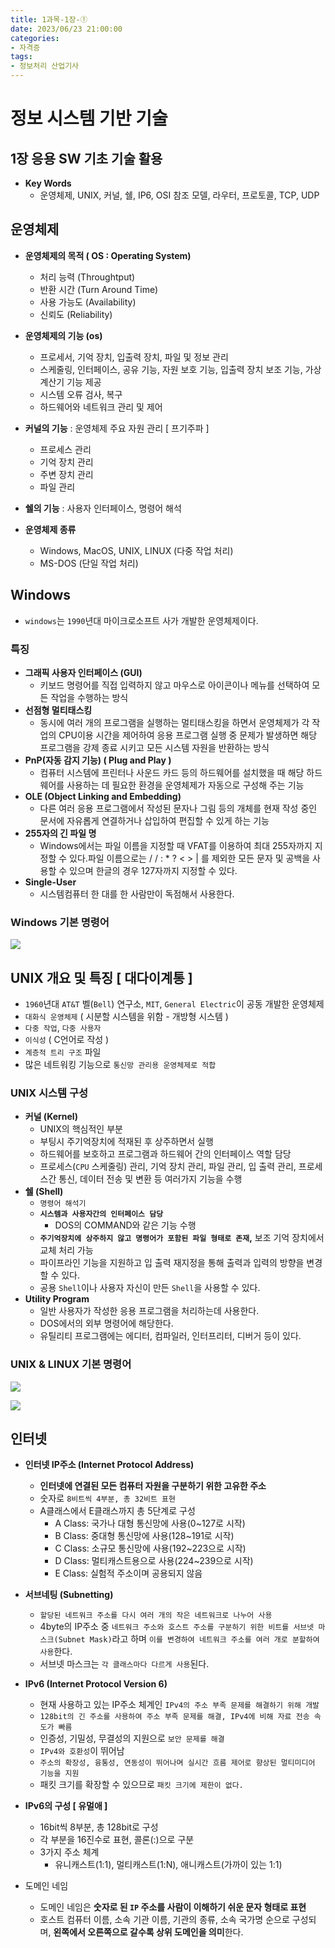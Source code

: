 ```yaml
---
title: 1과목-1장-①
date: 2023/06/23 21:00:00
categories:
- 자격증
tags:
- 정보처리 산업기사
---
```


# 정보 시스템 기반 기술

## 1장 응용 SW 기초 기술 활용

- **Key Words**
    - 운영체제, UNIX, 커널, 쉘, IP6, OSI 참조 모델, 라우터, 프로토콜, TCP, UDP

## 운영체제

- **운영체제의 목적 ( OS : Operating System)**
    - 처리 능력 (Throughtput)
    - 반환 시간 (Turn Around Time)
    - 사용 가능도 (Availability)
    - 신뢰도 (Reliability)

- **운영체제의 기능 (os)**
    - 프로세서, 기억 장치, 입출력 장치, 파일 및 정보 관리
    - 스케줄링, 인터페이스, 공유 기능, 자원 보호 기능, 입출력 장치 보조 기능, 가상 계산기 기능 제공
    - 시스템 오류 검사, 복구
    - 하드웨어와 네트워크 관리 및 제어

- **커널의 기능** : 운영체제 주요 자원 관리 [ 프기주파 ]
    - 프로세스 관리
    - 기억 장치 관리
    - 주변 장치 관리
    - 파일 관리
- **쉘의 기능** : 사용자 인터페이스, 명령어 해석

- **운영체제 종류**
    - Windows, MacOS, UNIX, LINUX (다중 작업 처리)
    - MS-DOS (단일 작업 처리)

## Windows

- `windows`는 `1990`년대 마이크로소프트 사가 개발한 운영체제이다.

### **특징**

- **그래픽 사용자 인터페이스 (GUI)**
    - 키보드 명령어를 직접 입력하지 않고 마우스로 아이콘이나 메뉴를 선택하여 모든 작업을 수행하는 방식
- **선점형 멀티태스킹**
    - 동시에 여러 개의 프로그램을 실행하는 멀티태스킹을 하면서 운영체제가 각 작업의 CPU이용 시간을 제어하여 응용 프로그램 실행 중 문제가 발생하면 해당 프로그램을 강제 종료 시키고 모든 시스템 자원을 반환하는 방식
- **PnP(자동 감지 기능) ( Plug and Play )**
    - 컴퓨터 시스템에 프린터나 사운드 카드 등의 하드웨어를 설치했을 때 해당 하드웨어를 사용하는 데 필요한 환경을 운영체제가 자동으로 구성해 주는 기능
- **OLE (Object Linking and Embedding)**
    - 다른 여러 응용 프로그램에서 작성된 문자나 그림 등의 개체를 현재 작성 중인 문서에 자유롭게 연결하거나 삽입하여 편집할 수 있게 하는 기능
- **255자의 긴 파일 명**
    - Windows에서는 파일 이름을 지정할 때 VFAT를 이용하여 최대 255자까지 지정할 수 있다.파일 이름으로는 / / : * ? < > | 를 제외한 모든 문자 및 공백을 사용할 수 있으며 한글의 경우 127자까지 지정할 수 있다.
- **Single-User**
    - 시스템컴퓨터 한 대를 한 사람만이 독점해서 사용한다.

### Windows 기본 명령어
![](/Images/2023/06/1과목-1장-①/Untitled.png)

## **UNIX 개요 및 특징 [ 대다이계통 ]**

- `1960`년대 `AT&T` 벨(`Bell`) 연구소, `MIT`, `General Electric`이 공동 개발한 운영체제
- `대화식 운영체제` ( 시분할 시스템을 위함 - 개방형 시스템 )
- `다중 작업`, `다중 사용자`
- `이식성` ( C언어로 작성 )
- `계층적 트리 구조` 파일
- 많은 네트워킹 기능으로 `통신망 관리용 운영체제로 적합`

### UNIX 시스템 구성

- **커널 (Kernel)**
    - UNIX의 핵심적인 부분
    - 부팅시 주기억장치에 적재된 후 상주하면서 실행
    - 하드웨어를 보호하고 프로그램과 하드웨어 간의 인터페이스 역할 담당
    - 프로세스(`CPU` 스케줄링) 관리, 기억 장치 관리, 파일 관리, 입 출력 관리, 프로세스간 통신, 데이터 전송 및 변환 등 여러가지 기능을 수행
- **쉘 (Shell)**
    - `명령어 해석기`
    - **`시스템과 사용자간의 인터페이스 담당`**
        - DOS의 COMMAND와 같은 기능 수행
    - **`주기억장치에 상주하지 않고 명령어가 포함된 파일 형태로 존재`,** 보조 기억 장치에서 교체 처리 가능
    - 파이프라인 기능을 지원하고 입 출력 재지정을 통해 출력과 입력의 방향을 변경할 수 있다.
    - 공용 `Shell`이나 사용자 자신이 만든 `Shell`을 사용할 수 있다.
- **Utility Program**
    - 일반 사용자가 작성한 응용 프로그램을 처리하는데 사용한다.
    - DOS에서의 외부 명령어에 해당한다.
    - 유틸리티 프로그램에는 에디터, 컴파일러, 인터프리터, 디버거 등이 있다.

### UNIX & LINUX 기본 명령어

![](/Images/2023/06/1과목-1장-①/Untitled%201.png)

![](/Images/2023/06/1과목-1장-①/Untitled%202.png)

## 인터넷

- **인터넷 IP주소 (Internet Protocol Address)**
    - **인터넷에 연결된 모든 컴퓨터 자원을 구분하기 위한 고유한 주소**
    - 숫자로 `8비트씩 4부분, 총 32비트 표현`
    - A클래스에서 E클래스까지 총 5단계로 구성
        - A Class: 국가나 대형 통신망에 사용(0~127로 시작)
        - B Class: 중대형 통신망에 사용(128~191로 시작)
        - C Class: 소규모 통신망에 사용(192~223으로 시작)
        - D Class: 멀티캐스트용으로 사용(224~239으로 시작)
        - E Class: 실험적 주소이며 공용되지 않음
        
- **서브네팅 (Subnetting)**
    - `할당된 네트워크 주소를 다시 여러 개의 작은 네트워크로 나누어 사용`
    - 4byte의 IP주소 중 `네트워크 주소와 호스트 주소를 구분하기 위한 비트를 서브넷 마스크(Subnet Mask)`라고 하며 `이를 변경하여 네트워크 주소를 여러 개로 분할하여 사용`한다.
    - 서브넷 마스크는 `각 클래스마다 다르게 사용`된다.

- **IPv6 (Internet Protocol Version 6)**
    - 현재 사용하고 있는 IP주소 체계인 `IPv4의 주소 부족 문제를 해결하기 위해 개발`
    - `128bit의 긴 주소를 사용하여 주소 부족 문제를 해결, IPv4에 비해 자료 전송 속도가 빠름`
    - 인증성, 기밀성, 무결성의 지원으로 `보안 문제를 해결`
    - `IPv4와 호환성`이 뛰어남
    - `주소의 확장성, 융통성, 연동성이 뛰어나며 실시간 흐름 제어로 향상된 멀티미디어 기능을 지원`
    - 패킷 크기를 확장할 수 있으므로 `패킷 크기에 제한이 없다.`
    
- **IPv6의 구성 [ 유멀애 ]**
    - 16bit씩 8부분, 총 128bit로 구성
    - 각 부분을 16진수로 표현, 콜론(:)으로 구분
    - 3가지 주소 체계
        - 유니캐스트(1:1), 멀티캐스트(1:N), 애니캐스트(가까이 있는 1:1)

- 도메인 네임
    - 도메인 네임은 **숫자로 된 `IP` 주소를 사람이 이해하기 쉬운 문자 형태로 표현**
    - 호스트 컴퓨터 이름, 소속 기관 이름, 기관의 종류, 소속 국가명 순으로 구성되며, **왼쪽에서 오른쪽으로 갈수록 상위 도메인을 의미**한다.